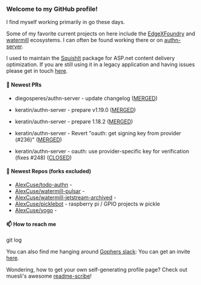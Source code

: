 ### Welcome to my GitHub profile!

I find myself working primarily in go these days.

Some of my favorite current projects on here include the [EdgeXFoundry](https://github.com/EdgeXFoundry) and [watermill](https://github.com/ThreeDotsLabs/watermill) ecosystems.  I can often be found working there or on [authn-server](https://github.com/keratin/authn-server).

I used to maintain the [SquishIt](https://nuget.org/packages/SquishIt) package for ASP.net content delivery optimization.  If you are still using it in a legacy application and having issues please get in touch [here](https://github.com/AlexCuse/SquishIt/issues).

#### 🔭 Newest PRs

- diegosperes/authn-server - update changelog ([MERGED](https://github.com/diegosperes/authn-server/pull/3))

- keratin/authn-server - prepare v1.19.0 ([MERGED](https://github.com/keratin/authn-server/pull/255))

- keratin/authn-server - prepare 1.18.2 ([MERGED](https://github.com/keratin/authn-server/pull/251))

- keratin/authn-server - Revert &#34;oauth: get signing key from provider (#236)&#34; ([MERGED](https://github.com/keratin/authn-server/pull/250))

- keratin/authn-server - oauth: use provider-specific key for verification (fixes #248) ([CLOSED](https://github.com/keratin/authn-server/pull/249))


#### 🌱 Newest Repos (forks excluded)

- [AlexCuse/todo-authn](https://github.com/AlexCuse/todo-authn) - 
- [AlexCuse/watermill-pulsar](https://github.com/AlexCuse/watermill-pulsar) - 
- [AlexCuse/watermill-jetstream-archived](https://github.com/AlexCuse/watermill-jetstream-archived) - 
- [AlexCuse/picklebot](https://github.com/AlexCuse/picklebot) - raspberry pi / GPIO projects w pickle
- [AlexCuse/yogo](https://github.com/AlexCuse/yogo) - 

#### 📫 How to reach me

git log

You can also find me hanging around [Gophers slack](https://gophers.slack.com/): You can get an invite [here](https://gophersinvite.herokuapp.com/).


Wondering, how to get your own self-generating profile page? 
Check out muesli's awesome [readme-scribe](https://github.com/muesli/readme-scribe)!
